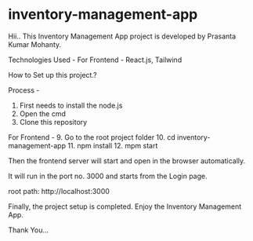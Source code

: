 # inventory-management-app

Hii.. 
This Inventory Management App project is developed by Prasanta Kumar Mohanty.

Technologies Used - 
For Frontend - React.js, Tailwind

How to Set up this project.?

Process -
1. First needs to install the node.js
2. Open the cmd
3. Clone this repository

For Frontend - 
9. Go to the root project folder
10. cd inventory-management-app
11. npm install
12. mpm start

Then the frontend server will start and open in the browser automatically.

It will run in the port no. 3000 and starts from the Login page.

root path: http://localhost:3000


Finally, the project setup is completed. Enjoy the Inventory Management App.

Thank You...

